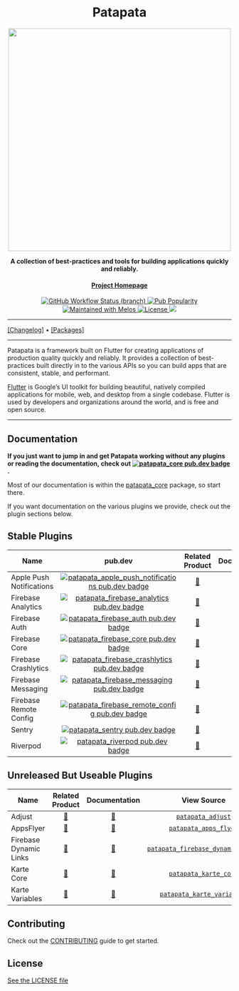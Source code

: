 <div align="center">
  <h1>Patapata</h1>

  <div align="center">
      <img src="https://github.com/gree/patapata/raw/main/assets/logo_pata2_horizontal.png" width="500"/>
  </div>

  <p>
    <strong>A collection of best-practices and tools for building applications quickly and reliably.</strong>
  </p>

  <h4>
    <a href="https://github.com/gree/patapata">Project Homepage</a>
  </h4>

  <p align="center">
    <a href="https://github.com/gree/patapata/actions">
      <img alt="GitHub Workflow Status (branch)" src="https://img.shields.io/github/workflow/status/gree/patapata/main"/>
    </a>
    <a href="https://pub.dev/packages/patapata_core">
      <img alt="Pub Popularity" src="https://img.shields.io/pub/popularity/patapata_core?"/>
    </a>
    <a href="https://github.com/invertase/melos">
      <img src="https://img.shields.io/badge/maintained%20with-melos-f700ff.svg" alt="Maintained with Melos" />
    </a>
    <a href="LICENSE">
      <img alt="License" src="https://img.shields.io/github/license/gree/patapata"/>
    </a>
    <a href="https://codecov.io/gh/gree/patapata">
      <img src="https://codecov.io/gh/gree/patapata/branch/main/graph/badge.svg"/>
    </a>
  </p>

</div>

---

[[Changelog]](https://github.com/gree/patapata/blob/main/CHANGELOG.md) • [[Packages]](https://pub.dev/publishers/gree.co.jp/packages)

---

Patapata is a framework built on Flutter for creating applications of production quality quickly and reliably.
It provides a collection of best-practices built directly in to the various APIs so you can build apps that are consistent, stable, and performant.

[Flutter](https://flutter.dev) is Google’s UI toolkit for building beautiful, natively compiled applications for mobile,
web, and desktop from a single codebase. Flutter is used by developers and organizations around the world, and is free
and open source.

---

## Documentation

**If you just want to jump in and get Patapata working without any plugins or reading the documentation, check out [![patapata_core pub.dev badge](https://img.shields.io/pub/v/patapata_core.svg?label=patapata_core)](https://pub.dev/packages/patapata_core).**

Most of our documentation is within the [patapata_core](https://github.com/gree/patapata/blob/main/packages/patapata_core/README.md) package, so start there.

If you want documentation on the various plugins we provide, check out the plugin sections below.

## Stable Plugins

| Name                   | pub.dev                                                                                                                                             | Related Product                                                                                                                                                             | Documentation                                                     | View Source                                                                                                                     | Android | iOS | Web | MacOS | Windows | Linux
|------------------------|:-----------------------------------------------------------------------------------------------------------------------------------------------------:|:------------------------------------------------------------------------------------------------------------------------------------------------------------------------------:|:-------------------------------------------------------------------:|:---------------------------------------------------------------------------------------------------------------------------------:|:---------:|:-----:|:-----:|:-------:|:-------:|:-------:|
| Apple Push Notifications | [![patapata_apple_push_notifications pub.dev badge](https://img.shields.io/pub/v/patapata_apple_push_notifications.svg)](https://pub.dev/packages/patapata_apple_push_notifications) | [🔗](https://developer.apple.com/documentation/usernotifications/registering_your_app_with_apns) | [📖](https://pub.dev/documentation/patapata_apple_push_notifications/latest/) | [`patapata_apple_push_notifications`](https://github.com/gree/patapata/tree/main/packages/patapata_apple_push_notifications) | ✖︎ | ✔ | ✖︎ | ✔ | ✖︎ | ✖︎ |
| Firebase Analytics | [![patapata_firebase_analytics pub.dev badge](https://img.shields.io/pub/v/patapata_firebase_analytics.svg)](https://pub.dev/packages/patapata_firebase_analytics) | [🔗](https://firebase.google.com/docs/flutter/setup) | [📖](https://pub.dev/documentation/patapata_firebase_analytics/latest/) | [`patapata_firebase_analytics`](https://github.com/gree/patapata/tree/main/packages/patapata_firebase_analytics) | ✔ | ✔ | ✔ | β | ✖︎ | ✖︎ |
| Firebase Auth | [![patapata_firebase_auth pub.dev badge](https://img.shields.io/pub/v/patapata_firebase_auth.svg)](https://pub.dev/packages/patapata_firebase_auth) | [🔗](https://firebase.google.com/docs/flutter/setup) | [📖](https://pub.dev/documentation/patapata_firebase_auth/latest/) | [`patapata_firebase_auth`](https://github.com/gree/patapata/tree/main/packages/patapata_firebase_auth) | ✔ | ✔ | ✔ | β | ✖︎ | ✖︎ |
| Firebase Core | [![patapata_firebase_core pub.dev badge](https://img.shields.io/pub/v/patapata_firebase_core.svg)](https://pub.dev/packages/patapata_firebase_core) | [🔗](https://firebase.google.com/docs/flutter/setup) | [📖](https://pub.dev/documentation/patapata_firebase_core/latest/) | [`patapata_firebase_core`](https://github.com/gree/patapata/tree/main/packages/patapata_firebase_core) | ✔ | ✔ | ✔ | β | ✖︎ | ✖︎ |
| Firebase Crashlytics | [![patapata_firebase_crashlytics pub.dev badge](https://img.shields.io/pub/v/patapata_firebase_crashlytics.svg)](https://pub.dev/packages/patapata_firebase_crashlytics) | [🔗](https://firebase.google.com/docs/flutter/setup) | [📖](https://pub.dev/documentation/patapata_firebase_crashlytics/latest/) | [`patapata_firebase_crashlytics`](https://github.com/gree/patapata/tree/main/packages/patapata_firebase_crashlytics) | ✔ | ✔ | ✔ | β | ✖︎ | ✖︎ |
| Firebase Messaging | [![patapata_firebase_messaging pub.dev badge](https://img.shields.io/pub/v/patapata_firebase_messaging.svg)](https://pub.dev/packages/patapata_firebase_messaging) | [🔗](https://firebase.google.com/docs/flutter/setup) | [📖](https://pub.dev/documentation/patapata_firebase_messaging/latest/) | [`patapata_firebase_messaging`](https://github.com/gree/patapata/tree/main/packages/patapata_firebase_messaging) | ✔ | ✔ | ✔ | β | ✖︎ | ✖︎ |
| Firebase Remote Config | [![patapata_firebase_remote_config pub.dev badge](https://img.shields.io/pub/v/patapata_firebase_remote_config.svg)](https://pub.dev/packages/patapata_firebase_remote_config) | [🔗](https://firebase.google.com/docs/flutter/setup) | [📖](https://pub.dev/documentation/patapata_firebase_remote_config/latest/) | [`patapata_firebase_remote_config`](https://github.com/gree/patapata/tree/main/packages/patapata_firebase_remote_config) | ✔ | ✔ | ✔ | β | ✖︎ | ✖︎ |
| Sentry | [![patapata_sentry pub.dev badge](https://img.shields.io/pub/v/patapata_sentry.svg)](https://pub.dev/packages/patapata_sentry) | [🔗](https://sentry.io/welcome/) | [📖](https://pub.dev/documentation/patapata_sentry/latest/) | [`patapata_sentry`](https://github.com/gree/patapata/tree/main/packages/patapata_sentry) | ✔ | ✔ | ✔ | β | ✖︎ | ✖︎ |
| Riverpod | [![patapata_riverpod pub.dev badge](https://img.shields.io/pub/v/patapata_riverpod.svg)](https://pub.dev/packages/patapata_riverpod) | [🔗](https://riverpod.dev/) | [📖](https://pub.dev/documentation/patapata_riverpod/latest/) | [`patapata_riverpod`](https://github.com/gree/patapata/tree/main/packages/patapata_riverpod) | ✔ | ✔ | ✔ | ✔ | ✔ | ✔ |

## Unreleased But Useable Plugins
| Name                   | Related Product                                                                                                                                                             | Documentation                                                     | View Source                                                                                                                     | Android | iOS | Web | MacOS | Windows | Linux
|------------------------|:------------------------------------------------------------------------------------------------------------------------------------------------------------------------------:|:-------------------------------------------------------------------:|:---------------------------------------------------------------------------------------------------------------------------------:|:---------:|:-----:|:-----:|:-------:|:-------:|:-------:|
| Adjust | [🔗](https://www.adjust.com/) | [📖](https://pub.dev/documentation/patapata_adjust/latest/) | [`patapata_adjust`](https://github.com/gree/patapata/tree/main/packages/patapata_adjust) | ✔ | ✔ | ✔ | ✖︎ | ✖︎ | ✖︎ |
| AppsFlyer | [🔗](https://www.appsflyer.com/) | [📖](https://pub.dev/documentation/patapata_apps_flyer/latest/) | [`patapata_apps_flyer`](https://github.com/gree/patapata/tree/main/packages/patapata_apps_flyer) | ✔ | ✔ | ✖︎ | ✖︎ | ✖︎ | ✖︎ |
| Firebase Dynamic Links | [🔗](https://firebase.google.com/docs/flutter/setup) | [📖](https://pub.dev/documentation/patapata_firebase_dynamic_links/latest/) | [`patapata_firebase_dynamic_links`](https://github.com/gree/patapata/tree/main/packages/patapata_firebase_dynamic_links) | ✔ | ✔ | ✔ | β | ✖︎ | ✖︎ |
| Karte Core | [🔗](https://karte.io/) | [📖](https://pub.dev/documentation/patapata_karte_core/latest/) | [`patapata_karte_core`](https://github.com/gree/patapata/tree/main/packages/patapata_karte_core) | ✔ | ✔ | ✔ | β | ✖︎ | ✖︎ |
| Karte Variables | [🔗](https://karte.io/) | [📖](https://pub.dev/documentation/patapata_karte_variables/latest/) | [`patapata_karte_variables`](https://github.com/gree/patapata/tree/main/packages/patapata_karte_variables) | ✔ | ✔ | ✔ | β | ✖︎ | ✖︎ |

## Contributing

Check out the [CONTRIBUTING](https://github.com/gree/patapata/blob/main/CONTRIBUTING.md) guide to get started.

## License

[See the LICENSE file](https://github.com/gree/patapata/blob/main/LICENSE)